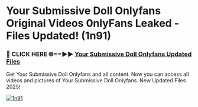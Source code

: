 # Your Submissive Doll Onlyfans Original Videos 0nlyFans Leaked - Files Updated! (1n91)

<h3>🔴 CLICK HERE 🌐==►► <a href="https://tinyurl.com/2jnfzry5" rel="nofollow">Your Submissive Doll Onlyfans Updated Files</a></h3>

Get Your Submissive Doll Onlyfans and all content. Now you can access all videos and pictures of Your Submissive Doll Onlyfans. New Updated Files 2025!

[![1n91](https://i.imgur.com/GyGTBgg.gif)](https://tinyurl.com/2jnfzry5)
